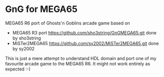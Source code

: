 GnG for MEGA65
==============

MEGA65 R6 port of Ghosts'n Goblins arcade game based on

* MEGA65 R3 port https://github.com/sho3string/GnGMEGA65.git done by sho3string
* MiSTer2MEGA65 https://github.com/sy2002/MiSTer2MEGA65.git done by sy2002

This is just a mere attempt to understand HDL domain and port one of my favourite arcade game to the MEGA65 R6. 
It might not work entirely as expected :-)
